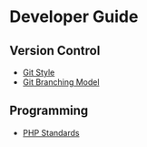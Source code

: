 # Developer Guide

## Version Control

- [Git Style](https://github.com/agis-/git-style-guide)
- [Git Branching Model](http://nvie.com/posts/a-successful-git-branching-model)

## Programming

- [PHP Standards](http://www.phptherightway.com/)

